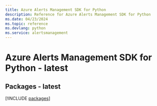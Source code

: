 ```yaml
---
title: Azure Alerts Management SDK for Python
description: Reference for Azure Alerts Management SDK for Python
ms.date: 04/23/2024
ms.topic: reference
ms.devlang: python
ms.service: alertsmanagement
---
```

# Azure Alerts Management SDK for Python - latest
## Packages - latest
[!INCLUDE [packages](alerts-management-index.md)]